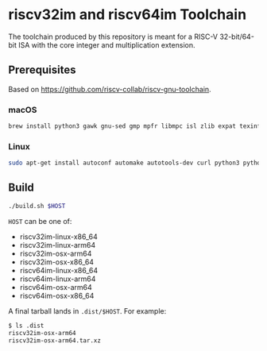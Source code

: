 # riscv32im and riscv64im Toolchain

The toolchain produced by this repository is meant for a RISC-V 32-bit/64-bit ISA with the core integer and multiplication extension.

## Prerequisites

Based on https://github.com/riscv-collab/riscv-gnu-toolchain.

### macOS

```bash
brew install python3 gawk gnu-sed gmp mpfr libmpc isl zlib expat texinfo flock
```

### Linux

```bash
sudo apt-get install autoconf automake autotools-dev curl python3 python3-pip libmpc-dev libmpfr-dev libgmp-dev gawk build-essential bison flex texinfo gperf libtool patchutils bc zlib1g-dev libexpat-dev ninja-build git cmake libglib2.0-dev
```

## Build

```bash
./build.sh $HOST
```

`HOST` can be one of:
* riscv32im-linux-x86_64
* riscv32im-linux-arm64
* riscv32im-osx-arm64
* riscv32im-osx-x86_64
* riscv64im-linux-x86_64
* riscv64im-linux-arm64
* riscv64im-osx-arm64
* riscv64im-osx-x86_64

A final tarball lands in `.dist/$HOST`. For example:

```bash
$ ls .dist
riscv32im-osx-arm64
riscv32im-osx-arm64.tar.xz
```
